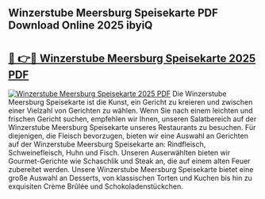 ## Winzerstube Meersburg Speisekarte PDF Download Online 2025 ibyiQ

# <h2><a href="http://gcbhdgy.nevu.top/?p=Winzerstube+Meersburg+Speisekarte">🔗 👉🔴 Winzerstube Meersburg Speisekarte 2025 PDF</a></h2>

[![Winzerstube Meersburg Speisekarte 2025 PDF](https://i.imgur.com/dBaPXMq.png)](http://gcbhdgy.nevu.top/?p=Winzerstube+Meersburg+Speisekarte)
Die Winzerstube Meersburg Speisekarte ist die Kunst, ein Gericht zu kreieren und zwischen einer Vielzahl von Gerichten zu wählen. Wenn Sie nach einem leichten und frischen Gericht suchen, empfehlen wir Ihnen, unseren Salatbereich auf der Winzerstube Meersburg Speisekarte unseres Restaurants zu besuchen. Für diejenigen, die Fleisch bevorzugen, bieten wir eine Auswahl an Gerichten auf der Winzerstube Meersburg Speisekarte an: Rindfleisch, Schweinefleisch, Huhn und Fisch. Unseren Auserwählten bieten wir Gourmet-Gerichte wie Schaschlik und Steak an, die auf einem alten Feuer zubereitet werden. Unsere Winzerstube Meersburg Speisekarte bietet eine große Auswahl an Desserts, von klassischen Torten und Kuchen bis hin zu exquisiten Crème Brûlée und Schokoladenstückchen.
